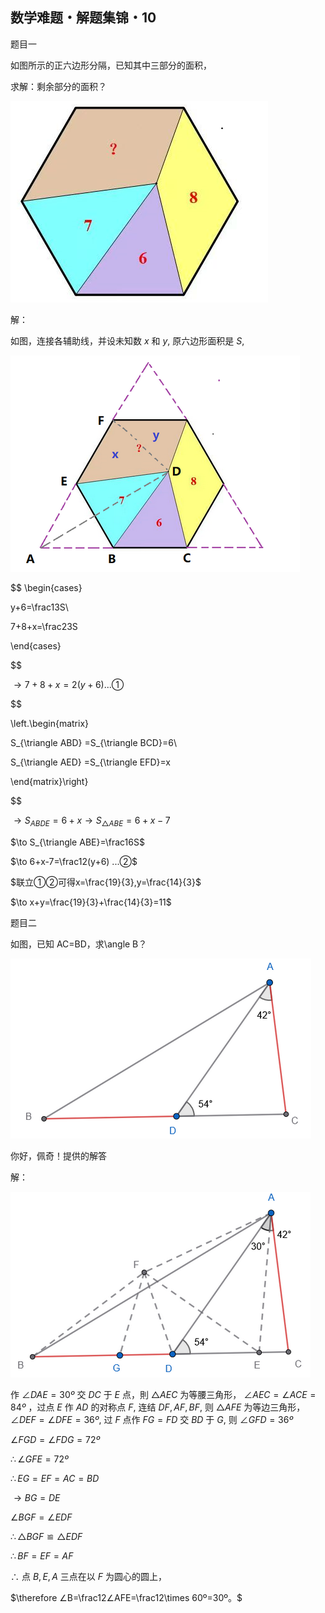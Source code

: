 ## 数学难题・解题集锦・10

题目一

如图所示的正六边形分隔，已知其中三部分的面积，

求解：剩余部分的面积？

![图](/pics/p74-1.png)

解：

如图，连接各辅助线，并设未知数 $x$ 和 $y,$ 原六边形面积是 $S,$

![图](/pics/p74-2.png)

$$
\begin{cases}

 y+6=\frac13S\\

7+8+x=\frac23S

\end{cases}

$$

$\to 7+8+x=2(y+6)   ...①$

$$

\left.\begin{matrix}

S_{\triangle ABD} =S_{\triangle BCD}=6\\

S_{\triangle AED} =S_{\triangle EFD}=x

\end{matrix}\right\}

$$

$\to S_{ABDE}=6+x\to S_{\triangle ABE}=6+x-7$

$\to S_{\triangle ABE}=\frac16S$

$\to 6+x-7=\frac12(y+6) ...②$

$联立①②可得x=\frac{19}{3},y=\frac{14}{3}$

$\to x+y=\frac{19}{3}+\frac{14}{3}=11$

题目二

如图，已知 AC=BD，求\angle B？

![图](/pics/p74-3.png)

你好，佩奇！提供的解答

解：

![图](/pics/p74-4.png)

作 $∠DAE=30º$ 交 $DC$ 于 $E$ 点，則 $△AEC$ 为等腰三角形， $∠AEC=∠ACE=84º$ ，过点 $E$ 作 $AD$ 的对称点 $F,$
连结 $DF,AF,BF,$ 则 $△AFE$ 为等边三角形， $∠DEF=∠DFE=36º,$ 过 $F$ 点作 $FG=FD$ 交 $BD$ 于 $G,$ 
则 $∠GFD=36º$  

$∠FGD=∠FDG=72º$  

$\therefore ∠GFE=72º$

$\therefore EG=EF=AC=BD$

$\to BG=DE$ 

$∠BGF=∠EDF$ 

$\therefore △BGF≌△EDF$  

$\therefore BF=EF=AF$  

$\therefore$ 
点 $B,E,A$ 三点在以 $F$ 为圆心的圆上， 

$\therefore ∠B=\frac12∠AFE=\frac12\times 60º=30º。$

